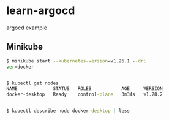# learn-argocd
argocd example


## Minikube

```cmd
$ minikube start --kubernetes-version=v1.26.1 --dri
ver=docker


$ kubectl get nodes
NAME             STATUS   ROLES           AGE     VERSION
docker-desktop   Ready    control-plane   3m34s   v1.28.2


$ kubectl describe node docker-desktop | less
```

